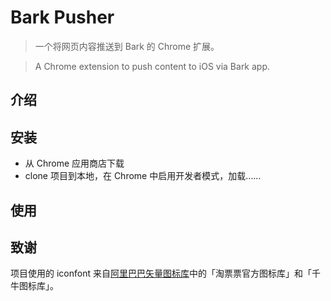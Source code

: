 # Bark Pusher

> 一个将网页内容推送到 Bark 的 Chrome 扩展。

> A Chrome extension to push content to iOS via Bark app.

## 介绍



## 安装

* 从 Chrome 应用商店下载
* clone 项目到本地，在 Chrome 中启用开发者模式，加载……

## 使用

## 致谢

项目使用的 iconfont 来自[阿里巴巴矢量图标库](https://www.iconfont.cn)中的「淘票票官方图标库」和「千牛图标库」。